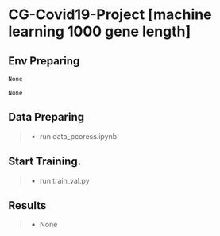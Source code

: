 # CG-Covid19-Project [machine learning 1000 gene length]

## Env Preparing
```
None
```
```
None
```

## Data Preparing
> * run data_pcoress.ipynb

## Start Training.
> * run train_val.py


##  Results
>* None
